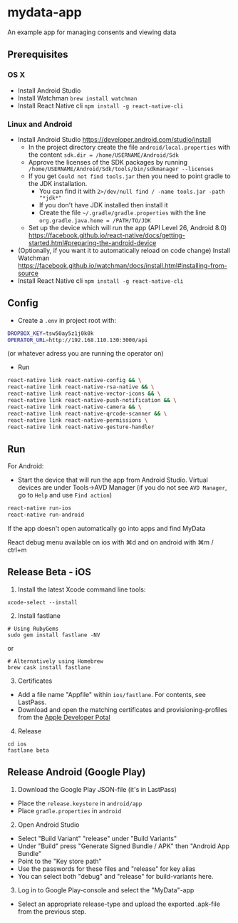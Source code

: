 # mydata-app

An example app for managing consents and viewing data

## Prerequisites

### OS X

- Install Android Studio
- Install Watchman `brew install watchman`
- Install React Native cli `npm install -g react-native-cli`

### Linux and Android

* Install Android Studio https://developer.android.com/studio/install
  * In the project directory create the file `android/local.properties` with the content `sdk.dir = /home/USERNAME/Android/Sdk`
  * Approve the licenses of the SDK packages by running ` /home/USERNAME/Android/Sdk/tools/bin/sdkmanager --licenses`
  * If you get `Could not find tools.jar` then you need to point gradle to the JDK installation.
    * You can find it with `2>/dev/null find / -name tools.jar -path "*jdk*"`
    * If you don't have JDK installed then install it
    * Create the file `~/.gradle/gradle.properties` with the line `org.gradle.java.home = /PATH/TO/JDK`
  * Set up the device which will run the app (API Level 26, Android 8.0) https://facebook.github.io/react-native/docs/getting-started.html#preparing-the-android-device
* (Optionally, if you want it to automatically reload on code change) Install Watchman https://facebook.github.io/watchman/docs/install.html#installing-from-source
* Install React Native cli `npm install -g react-native-cli`

## Config

- Create a `.env` in project root with:

```bash
DROPBOX_KEY=tsw50ay5z1j0k0k
OPERATOR_URL=http://192.168.110.130:3000/api
```

(or whatever adress you are running the operator on)

- Run

```bash
react-native link react-native-config && \
react-native link react-native-rsa-native && \
react-native link react-native-vector-icons && \
react-native link react-native-push-notification && \
react-native link react-native-camera && \
react-native link react-native-qrcode-scanner && \
react-native link react-native-permissions \
react-native link react-native-gesture-handler
```

## Run

For Android:

* Start the device that will run the app from Android Studio. Virtual devices are under Tools->AVD Manager (if you do not see `AVD Manager`, go to `Help` and use `Find action`)

```bash
react-native run-ios
react-native run-android
```

If the app doesn't open automatically go into apps and find MyData

React debug menu available on ios with ⌘d and on android with ⌘m / ctrl+m

## Release Beta - iOS

1. Install the latest Xcode command line tools:

`xcode-select --install`

2. Install fastlane

```
# Using RubyGems
sudo gem install fastlane -NV
```

or

```
# Alternatively using Homebrew
brew cask install fastlane
```

3. Certificates

- Add a file name "Appfile" within `ios/fastlane`. For contents, see LastPass.
- Download and open the matching certificates and provisioning-profiles from the [Apple Developer Potal](developer.apple.com)

4. Release

```
cd ios
fastlane beta
```

## Release Android (Google Play)

1. Download the Google Play JSON-file (it's in LastPass)
  - Place the `release.keystore` in `android/app`
  - Place `gradle.properties` in `android`
2. Open Android Studio
  - Select "Build Variant" "release" under "Build Variants"
  - Under "Build" press "Generate Signed Bundle / APK" then "Android App Bundle"
  - Point to the "Key store path"
  - Use the passwords for these files and "release" for key alias
  - You can select both "debug" and "release" for build-variants here.
3. Log in to Google Play-console and select the "MyData"-app
  - Select an appropriate release-type and upload the exported .apk-file from the previous step.

  

